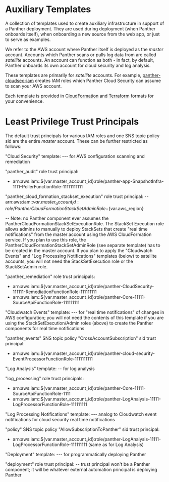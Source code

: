 # Auxiliary Templates

A collection of templates used to create auxiliary infrastructure in support of a Panther deployment.
They are used during deployment (when Panther onboards itself), when onboarding a new source from
the web app, or just to serve as examples.

We refer to the AWS account where Panther itself is deployed as the _master_ account.
Accounts which Panther scans or pulls log data from are called _satellite_ accounts. An account can
function as both - in fact, by default, Panther onboards its own account for cloud security and log analysis.

These templates are primarily for _satellite_ accounts.
For example, [panther-cloudsec-iam](cloudformation/panther-cloudsec-iam.yml) creates IAM roles
which Panther Cloud Security can assume to scan your AWS account.

Each template is provided in [CloudFormation](cloudformation) and [Terraform](terraform) formats for your convenience.

# Least Privilege Trust Principals

The default trust principals for various IAM roles and one SNS topic policy sid are the entire _master_ account. These can be further restricted as follows:

"Cloud Security" template:
--- for AWS configuration scanning and remediation

"panther_audit" role trust principal:
- arn:aws:iam::${var.master_account_id}:role/panther-app-SnapshotInfra-1111-PollerFunctionRole-11111111111

"panther_cloud_formation_stackset_execution" role trust principal:
-- arn:aws:iam::${var.master_account_id}:role/PantherCloudFormationStackSetAdminRole-${var.aws_region}

-- Note: no Panther component ever assumes the PantherCloudFormationStackSetExecutionRole. The StackSet Execution role allows admins to manually to deploy StackSets that create "real time notifications" from the master account using the AWS CloudFormation service. If you plan to use this role, the PantherCloudFormationStackSetAdminRole (see separate template) has to be created in the master account. If you plan to apply the "Cloudwatch Events" and "Log Processing Notifications" templates (below) to satellite accounts, you will not need the StackSetExecution role or the StackSetAdmin role.

"panther_remediation" role trust principals:
- arn:aws:iam::${var.master_account_id}:role/panther-CloudSecurity-111111-RemediationFunctionRole-111111111
- arn:aws:iam::${var.master_account_id}:role/panther-Core-11111-SourceApiFunctionRole-111111111



"Cloudwatch Events" template:
--- for "real time notifications" of changes in AWS configuration; you will not need the contents of this template if you are using the StackSetExecution/Admin roles (above) to create the Panther components for real time notifications

"panther_events" SNS topic policy "CrossAccountSubscription" sid trust principal:
- arn:aws:iam::${var.master_account_id}:role/panther-cloud-security-EventProcessorFunctionRole-1111111111



"Log Analysis" template:
-- for log analysis

"log_processing" role trust principals:
- arn:aws:iam::${var.master_account_id}:role/panther-Core-11111-SourceApiFunctionRole-1111
- arn:aws:iam::${var.master_account_id}:role/panther-LogAnalysis-11111-LogProcessorFunctionRole-111111111



"Log Processing Notifications" template:
--- analog to Cloudwatch event notifications for cloud security real time notifications

"policy" SNS topic policy "AllowSubscriptionToPanther" sid trust principal:
- arn:aws:iam::${var.master_account_id}:role/panther-LogAnalysis-11111-LogProcessorFunctionRole-111111111 (same as for Log Analysis)



"Deployment" template:
--- for programmatically deploying Panther

"deployment" role trust principal:
-- trust principal won't be a Panther component; it will be whatever external automation principal is deploying Panther
